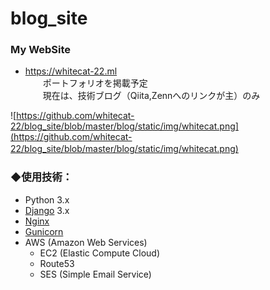 # blog_site

### My WebSite

- https://whitecat-22.ml  
　　ポートフォリオを掲載予定  
　　現在は、技術ブログ（Qiita,Zennへのリンクが主）のみ

![https://github.com/whitecat-22/blog_site/blob/master/blog/static/img/whitecat.png](https://github.com/whitecat-22/blog_site/blob/master/blog/static/img/whitecat.png)
　

### ◆使用技術：

- Python 3.x
- [Django](https://www.djangoproject.com/) 3.x
- [Nginx](https://www.nginx.co.jp/)
- [Gunicorn](https://gunicorn.org/)
- AWS (Amazon Web Services)
  - EC2 (Elastic Compute Cloud)
  - Route53
  - SES (Simple Email Service)
